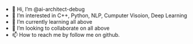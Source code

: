 - 👋 Hi, I’m @ai-architect-debug
- 👀 I’m interested in C++, Python, NLP, Cumputer Visoion, Deep Learning
- 🌱 I’m currently learning all above
- 💞️ I’m looking to collaborate on all above
- 📫 How to reach me by follow me on github.

<!---
ai-architect-debug/ai-architect-debug is a ✨ special ✨ repository because its `README.md` (this file) appears on your GitHub profile.
You can click the Preview link to take a look at your changes.
--->
